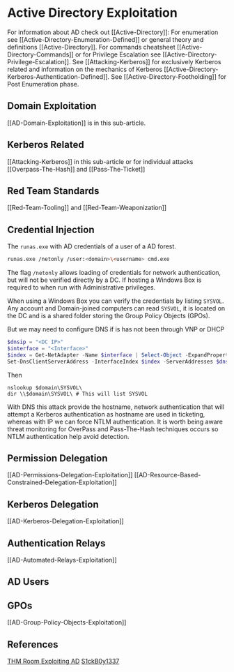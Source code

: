 # Active Directory Exploitation
For information about AD check out [[Active-Directory]]:
For enumeration see [[Active-Directory-Enumeration-Defined]] or general theory and definitions [[Active-Directory]]. For commands cheatsheet [[Active-Directory-Commands]] or for Privilege Escalation see [[Active-Directory-Privilege-Escalation]]. See [[Attacking-Kerberos]] for exclusively Kerberos related and  information on the mechanics of Kerberos  [[Active-Directory-Kerberos-Authentication-Defined]]. See [[Active-Directory-Footholding]] for Post Enumeration phase.

## Domain Exploitation
[[AD-Domain-Exploitation]] is in this sub-article.

## Kerberos Related
[[Attacking-Kerberos]] in this sub-article or for individual attacks [[Overpass-The-Hash]] and [[Pass-The-Ticket]]

## Red Team Standards
[[Red-Team-Tooling]] and [[Red-Team-Weaponization]]

## Credential Injection 
The  `runas.exe` with AD credentials of a user of a AD forest.
```bash
runas.exe /netonly /user:<domain>\<username> cmd.exe
```

The flag `/netonly` allows loading of credentials for network authentication, but will not be verified directly by a DC. If hosting a Windows Box is required to when run with Administrative privileges.


When using a Windows Box you can verify the credentials by listing `SYSVOL`. Any account and Domain-joined computers  can read `SYSVOL`, it is located on the DC and is a shared folder storing the Group Policy Objects (GPOs).

But we may need to configure DNS if is has not been through VNP or DHCP 
 
```powershell
$dnsip = "<DC IP>"
$interface = "<Interface>"
$index = Get-NetAdapter -Name $interface | Select-Object -ExpandProperty 'ifIndex'
Set-DnsClientServerAddress -InterfaceIndex $index -ServerAddresses $dnsip
```
Then
```terminal
nslookup $domain\SYSVOL\
dir \\$domain\SYSVOL\ # This will list SYSVOL
```
With DNS this attack provide the hostname, network authentication that will attempt a Kerberos authentication as hostname are used in ticketing, whereas with IP we can force NTLM authentication. It is worth being aware threat monitoring for OverPass and Pass-The-Hash techniques occurs so NTLM authentication help avoid detection.

## Permission Delegation
[[AD-Permissions-Delegation-Exploitation]]
[[AD-Resource-Based-Constrained-Delegation-Exploitation]]

## Kerberos Delegation
[[AD-Kerberos-Delegation-Exploitation]]

## Authentication Relays
[[AD-Automated-Relays-Exploitation]]

## AD Users


## GPOs
[[AD-Group-Policy-Objects-Exploitation]]

## References

[THM Room Exploiting AD](https://tryhackme.com/room/exploitingad)
[S1ckB0y1337](https://github.com/S1ckB0y1337/Active-Directory-Exploitation-Cheat-Sheet#domain-enumeration)